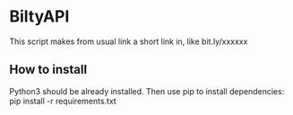 # BiltyAPI
This script makes from usual link a short link in, like bit.ly/xxxxxx

## How to install

Python3 should be already installed. Then use pip to install dependencies:
pip install -r requirements.txt

